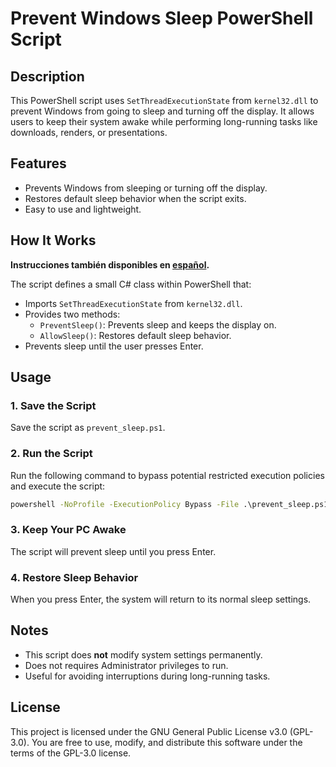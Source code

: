 # Prevent Windows Sleep PowerShell Script

## Description

This PowerShell script uses `SetThreadExecutionState` from `kernel32.dll` to prevent Windows from going to sleep and turning off the display. It allows users to keep their system awake while performing long-running tasks like downloads, renders, or presentations.

## Features

- Prevents Windows from sleeping or turning off the display.
- Restores default sleep behavior when the script exits.
- Easy to use and lightweight.

## How It Works

**Instrucciones también disponibles en ********[español](README-es.md)********.**

The script defines a small C# class within PowerShell that:

- Imports `SetThreadExecutionState` from `kernel32.dll`.
- Provides two methods:
  - `PreventSleep()`: Prevents sleep and keeps the display on.
  - `AllowSleep()`: Restores default sleep behavior.
- Prevents sleep until the user presses Enter.

## Usage

### 1. Save the Script

Save the script as `prevent_sleep.ps1`.

### 2. Run the Script

Run the following command to bypass potential restricted execution policies and execute the script:

```cmd
powershell -NoProfile -ExecutionPolicy Bypass -File .\prevent_sleep.ps1
```

### 3. Keep Your PC Awake

The script will prevent sleep until you press Enter.

### 4. Restore Sleep Behavior

When you press Enter, the system will return to its normal sleep settings.

## Notes

- This script does **not** modify system settings permanently.
- Does not requires Administrator privileges to run.
- Useful for avoiding interruptions during long-running tasks.

## License

This project is licensed under the GNU General Public License v3.0 (GPL-3.0). You are free to use, modify, and distribute this software under the terms of the GPL-3.0 license.

